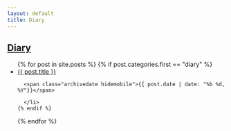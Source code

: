 ```yaml
---
layout: default
title: Diary
---
```


## [Diary]({{page.title}})
<!--
<ul class="archive">
    //    
     //   <li><a href="{{ item.link }}" title="{{ item.description }}" rel="external">{{ item.title }}</a></li>
    //   
</ul>
-->

<div class="postcontent archive">
  <ul class="archive">
  {% for post in site.posts %}
    {% if post.categories.first == "diary"  %}
      <li>
      <a href="{{ post.url }}"> {{ post.title }}</a>
      
      <span class="archivedate hidemobile">{{ post.date | date: "%b %d, %Y"}}</span>
      
      </li>
    {% endif %}
  {% endfor %}
  </ul>
</div>
